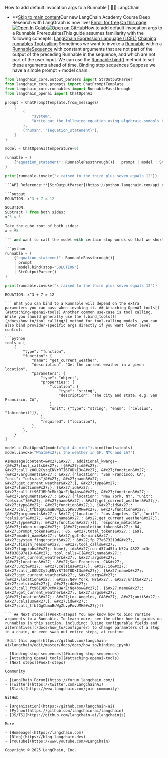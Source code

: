 How to add default invocation args to a Runnable | 🦜️🔗 LangChain
- **[Skip to main content](#__docusaurus_skipToContent_fallback)Our new LangChain Academy Course Deep Research with LangGraph is now live! [Enroll for free](https://academy.langchain.com/courses/deep-research-with-langgraph/?utm_medium=internal&utm_source=docs&utm_campaign=q3-2025_deep-research-course_co).[On this page![Open In Colab ](https://colab.research.google.com/assets/colab-badge.svg)](https://colab.research.google.com/github/langchain-ai/langchain/blob/master/docs/docs/how_to/binding.ipynb)[![Open on GitHub ](https://img.shields.io/badge/Open%20on%20GitHub-grey?logo=github&logoColor=white)](https://github.com/langchain-ai/langchain/blob/master/docs/docs/how_to/binding.ipynb)How to add default invocation args to a Runnable PrerequisitesThis guide assumes familiarity with the following concepts: [LangChain Expression Language (LCEL)](/docs/concepts/lcel/) [Chaining runnables](/docs/how_to/sequence/) [Tool calling](/docs/how_to/tool_calling/) Sometimes we want to invoke a [Runnable](https://python.langchain.com/api_reference/core/runnables/langchain_core.runnables.base.Runnable.html) within a [RunnableSequence](https://python.langchain.com/api_reference/core/runnables/langchain_core.runnables.base.RunnableSequence.html) with constant arguments that are not part of the output of the preceding Runnable in the sequence, and which are not part of the user input. We can use the [Runnable.bind()](https://python.langchain.com/api_reference/langchain_core/runnables/langchain_core.runnables.base.Runnable.html#langchain_core.runnables.base.Runnable.bind) method to set these arguments ahead of time. Binding stop sequences[​](#binding-stop-sequences) Suppose we have a simple prompt + model chain:

```python
from langchain_core.output_parsers import StrOutputParser
from langchain_core.prompts import ChatPromptTemplate
from langchain_core.runnables import RunnablePassthrough
from langchain_openai import ChatOpenAI

prompt = ChatPromptTemplate.from_messages(
    [
        (
            "system",
            "Write out the following equation using algebraic symbols then solve it. Use the format\n\nEQUATION:...\nSOLUTION:...\n\n",
        ),
        ("human", "{equation_statement}"),
    ]
)

model = ChatOpenAI(temperature=0)

runnable = (
    {"equation_statement": RunnablePassthrough()} | prompt | model | StrOutputParser()
)

print(runnable.invoke("x raised to the third plus seven equals 12"))

```API Reference:**[StrOutputParser](https://python.langchain.com/api_reference/core/output_parsers/langchain_core.output_parsers.string.StrOutputParser.html) | [ChatPromptTemplate](https://python.langchain.com/api_reference/core/prompts/langchain_core.prompts.chat.ChatPromptTemplate.html) | [RunnablePassthrough](https://python.langchain.com/api_reference/core/runnables/langchain_core.runnables.passthrough.RunnablePassthrough.html)

```output
EQUATION: x^3 + 7 = 12

SOLUTION:
Subtract 7 from both sides:
x^3 = 5

Take the cube root of both sides:
x = ∛5

``` and want to call the model with certain stop words so that we shorten the output as is useful in certain types of prompting techniques. While we can pass some arguments into the constructor, other runtime args use the .bind() method as follows:

```python
runnable = (
    {"equation_statement": RunnablePassthrough()}
    | prompt
    | model.bind(stop="SOLUTION")
    | StrOutputParser()
)

print(runnable.invoke("x raised to the third plus seven equals 12"))

```

```output
EQUATION: x^3 + 7 = 12

``` What you can bind to a Runnable will depend on the extra parameters you can pass when invoking it. ## Attaching OpenAI tools[​](#attaching-openai-tools) Another common use-case is tool calling. While you should generally use the [.bind_tools()](/docs/how_to/tool_calling/) method for tool-calling models, you can also bind provider-specific args directly if you want lower level control:

```python
tools = [
    {
        "type": "function",
        "function": {
            "name": "get_current_weather",
            "description": "Get the current weather in a given location",
            "parameters": {
                "type": "object",
                "properties": {
                    "location": {
                        "type": "string",
                        "description": "The city and state, e.g. San Francisco, CA",
                    },
                    "unit": {"type": "string", "enum": ["celsius", "fahrenheit"]},
                },
                "required": ["location"],
            },
        },
    }
]

```

```python
model = ChatOpenAI(model="gpt-4o-mini").bind(tools=tools)
model.invoke("What&#x27;s the weather in SF, NYC and LA?")

```

```output
AIMessage(content=&#x27;&#x27;, additional_kwargs={&#x27;tool_calls&#x27;: [{&#x27;id&#x27;: &#x27;call_z0OU2CytqENVrRTI6T8DkI3u&#x27;, &#x27;function&#x27;: {&#x27;arguments&#x27;: &#x27;{"location": "San Francisco, CA", "unit": "celsius"}&#x27;, &#x27;name&#x27;: &#x27;get_current_weather&#x27;}, &#x27;type&#x27;: &#x27;function&#x27;}, {&#x27;id&#x27;: &#x27;call_ft96IJBh0cMKkQWrZjNg4bsw&#x27;, &#x27;function&#x27;: {&#x27;arguments&#x27;: &#x27;{"location": "New York, NY", "unit": "celsius"}&#x27;, &#x27;name&#x27;: &#x27;get_current_weather&#x27;}, &#x27;type&#x27;: &#x27;function&#x27;}, {&#x27;id&#x27;: &#x27;call_tfbtGgCLmuBuWgZLvpPwvUMH&#x27;, &#x27;function&#x27;: {&#x27;arguments&#x27;: &#x27;{"location": "Los Angeles, CA", "unit": "celsius"}&#x27;, &#x27;name&#x27;: &#x27;get_current_weather&#x27;}, &#x27;type&#x27;: &#x27;function&#x27;}]}, response_metadata={&#x27;token_usage&#x27;: {&#x27;completion_tokens&#x27;: 84, &#x27;prompt_tokens&#x27;: 85, &#x27;total_tokens&#x27;: 169}, &#x27;model_name&#x27;: &#x27;gpt-4o-mini&#x27;, &#x27;system_fingerprint&#x27;: &#x27;fp_77a673219d&#x27;, &#x27;finish_reason&#x27;: &#x27;tool_calls&#x27;, &#x27;logprobs&#x27;: None}, id=&#x27;run-d57ad5fa-b52a-4822-bc3e-74f838697e18-0&#x27;, tool_calls=[{&#x27;name&#x27;: &#x27;get_current_weather&#x27;, &#x27;args&#x27;: {&#x27;location&#x27;: &#x27;San Francisco, CA&#x27;, &#x27;unit&#x27;: &#x27;celsius&#x27;}, &#x27;id&#x27;: &#x27;call_z0OU2CytqENVrRTI6T8DkI3u&#x27;}, {&#x27;name&#x27;: &#x27;get_current_weather&#x27;, &#x27;args&#x27;: {&#x27;location&#x27;: &#x27;New York, NY&#x27;, &#x27;unit&#x27;: &#x27;celsius&#x27;}, &#x27;id&#x27;: &#x27;call_ft96IJBh0cMKkQWrZjNg4bsw&#x27;}, {&#x27;name&#x27;: &#x27;get_current_weather&#x27;, &#x27;args&#x27;: {&#x27;location&#x27;: &#x27;Los Angeles, CA&#x27;, &#x27;unit&#x27;: &#x27;celsius&#x27;}, &#x27;id&#x27;: &#x27;call_tfbtGgCLmuBuWgZLvpPwvUMH&#x27;}])

``` ## Next steps[​](#next-steps) You now know how to bind runtime arguments to a Runnable. To learn more, see the other how-to guides on runnables in this section, including: [Using configurable fields and alternatives](/docs/how_to/configure/) to change parameters of a step in a chain, or even swap out entire steps, at runtime

[Edit this page](https://github.com/langchain-ai/langchain/edit/master/docs/docs/how_to/binding.ipynb)

- [Binding stop sequences](#binding-stop-sequences)
- [Attaching OpenAI tools](#attaching-openai-tools)
- [Next steps](#next-steps)

Community

- [LangChain Forum](https://forum.langchain.com/)
- [Twitter](https://twitter.com/LangChainAI)
- [Slack](https://www.langchain.com/join-community)

GitHub

- [Organization](https://github.com/langchain-ai)
- [Python](https://github.com/langchain-ai/langchain)
- [JS/TS](https://github.com/langchain-ai/langchainjs)

More

- [Homepage](https://langchain.com)
- [Blog](https://blog.langchain.dev)
- [YouTube](https://www.youtube.com/@LangChain)

Copyright © 2025 LangChain, Inc.